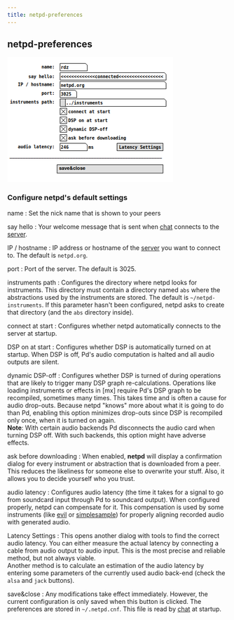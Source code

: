 ```yaml
---
title: netpd-preferences
---
```


## netpd-preferences


![netpd-preferences](netpd-preferences.png)

### Configure netpd's default settings

name
: Set the nick name that is shown to your peers

say hello
: Your welcome message that is sent when [chat](../chat)
connects to the [server](../server).

IP / hostname
: IP address or hostname of the [server](../server) you
want to connect to. The default is `netpd.org`.

port
: Port of the server. The default is 3025.

instruments path
: Configures the directory where netpd looks for instruments.
This directory must contain a directory named `abs` where the
abstractions used by the instruments are stored. The default is
`~/netpd-instruments`. If this parameter hasn't been configured,
netpd asks to create that directory (and the `abs` directory
inside).

connect at start
: Configures whether netpd automatically connects to the
server at startup.

DSP on at start
: Configures whether DSP is automatically turned on at startup.
When DSP is off, Pd's audio computation is halted and all
audio outputs are silent.

dynamic DSP-off
: Configures whether DSP is turned of during operations that
are likely to trigger many DSP graph re-calculations. Operations like
loading instruments or effects in [mx] require Pd's DSP graph to be
recompiled, sometimes many times. This takes time and is often a cause
for audio drop-outs. Because netpd "knows" more about what it is going
to do than Pd, enabling this option minimizes drop-outs since DSP is
recompiled only once, when it is turned on again.  
**Note**: With certain audio backends Pd disconnects the audio card
when turning DSP off. With such backends, this option might have
adverse effects.

ask before downloading
: When enabled, **netpd** will display a confirmation dialog for every
instrument or abstraction that is downloaded from a peer. This reduces
the likeliness for someone else to overwrite your stuff. Also, it allows
you to decide yourself who you trust.

audio latency
: Configures audio latency (the time it takes for a signal to go from
soundcard input through Pd to soundcard output). When configured properly,
netpd can compensate for it. This compensation is used by some instruments
(like [evil](/instruments/evil) or [simplesample](/instruments/simplesample))
for properly aligning recorded audio with generated audio.

Latency Settings
: This opens another dialog with tools to find the correct audio latency.
You can either measure the actual latency by connecting a cable from audio
output to audio input. This is the most precise and reliable method, but
not always viable.  
Another method is to calculate an estimation of the audio latency by
entering some parameters of the currently used audio back-end (check
the `alsa` and `jack` buttons).

save&close
: Any modifications take effect immediately. However, the current configuration
is only saved when this button is clicked. The preferences are stored in
`~/.netpd.cnf`. This file is read by [chat](../chat) at startup.


